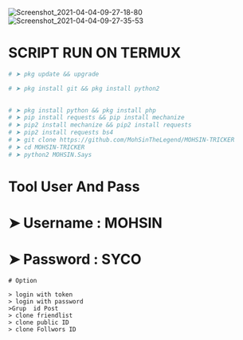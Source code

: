 ![Screenshot_2021-04-04-09-27-18-80](https://user-images.githubusercontent.com/72184388/113498713-f49b9700-9528-11eb-84c7-7fb953ada029.jpg)
![Screenshot_2021-04-04-09-27-35-53](https://user-images.githubusercontent.com/72184388/113498717-02e9b300-9529-11eb-8dcf-339eabfcbaef.jpg)
# SCRIPT RUN ON TERMUX
```python
# ➤ pkg update && upgrade

# ➤ pkg install git && pkg install python2

  
# ➤ pkg install python && pkg install php
# ➤ pip install requests && pip install mechanize 
# ➤ pip2 install mechanize && pip2 install requests 
# ➤ pip2 install requests bs4
# ➤ git clone https://github.com/MohSinTheLegend/MOHSIN-TRICKER
# ➤ cd MOHSIN-TRICKER
# ➤ python2 MOHSIN.Says
```
# Tool User And Pass
# ➤ Username : MOHSIN
# ➤ Password : SYCO

``# Option``

```
> login with token
> login with password
>Grup  id Post
> clone friendlist
> clone public ID
> clone Follwors ID
```

